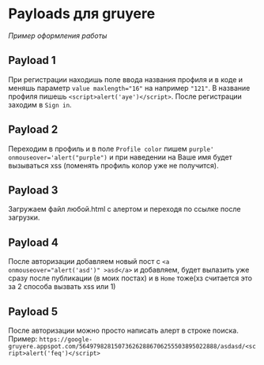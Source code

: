 # Payloads для gruyere

_Пример оформления работы_

## Payload 1

При регистрации находишь поле ввода названия профиля и в коде и меняшь параметр `value maxlength="16"` на например `"121"`. В название профиля пишешь `<script>alert('aye')</script>`. После регистрации заходим в `Sign in`. 

## Payload 2

Переходим в профиль и в поле `Profile color` пишем ` purple' onmouseover='alert("purple") ` и при навeдении на Ваше имя будет вызываться xss (поменять профиль колор уже не получится). 

## Payload 3

Загружаем файл любой.html с алертом и переходя по ссылке после загрузки.

## Payload 4

После авторизации добавляем новый пост с `<a onmouseover="alert('asd')" >asd</a>` и добавляем, будет вылазить уже сразу после публикации (в моих постах) и в `Home` тоже(хз считается это за 2 способа вызвать xss или 1)

## Payload 5

После авторизации можно просто написать алерт в строке поиска. Пример: `https://google-gruyere.appspot.com/564979828150736262886706255503895022888/asdasd/<script>alert('feq')</script>`
